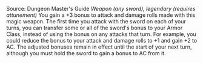 Source: Dungeon Master's Guide
*Weapon (any sword), legendary (requires attunement)*
You gain a +3 bonus to attack and damage rolls made with this magic weapon.
The first time you attack with the sword on each of your turns, you can transfer some or all of the sword's bonus to your Armor Class, instead of using the bonus on any attacks that turn. For example, you could reduce the bonus to your attack and damage rolls to +1 and gain +2 to AC. The adjusted bonuses remain in effect until the start of your next turn, although you must hold the sword to gain a bonus to AC from it.